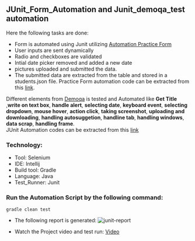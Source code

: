 ## JUnit_Form_Automation and Junit_demoqa_test automation
Here the following tasks are done:
- Form is automated using Junit utilizing [Automation Practice Form](https://demoqa.com/automation-practice-form)
- User inputs are sent dynamically
- Radio and checkboxes are validated
- Intial date picker removed and added a new date
- pictures uploaded and submitted the data.
- The submitted data are extracted from the table and stored in a students.json file.
Practice Form automation code can be extracted from this [link](https://github.com/tanvirmitul/junit-automation/blob/main/src/test/java/PracticeForm.java).

Different elements from [Demoqa](https://demoqa.com/) is tested and Automated like **Get Title** ,**write on text box**, **handle alert**, **selecting date**, **keyboard event**, **selecting dropdown**, **mouse hover**, **action click**, **taking screenshot**, **uploading and downloading**, **handling autosuggetion**, **handline tab**, **handling windows**, **data scrap**, **handling frame**. </br>
JUnit Automation codes can be extracted from this [link](https://github.com/tanvirmitul/junit-automation/blob/main/src/test/java/JUnitTutorial.java)
### Technology: </br>
- Tool: Selenium
- IDE: Intellij
- Build tool: Gradle
- Language: Java
- Test_Runner: Junit
### Run the Automation Script by the following command:
 ```
 gradle clean test 
 ```
- The following report is generated:
![junit-report](https://user-images.githubusercontent.com/59876702/206897131-6c67fc9f-ecf2-4314-843b-8fd57ba2cd8f.png)

- Watch the Project video and test run: [Video](https://drive.google.com/drive/my-drive)</br>

